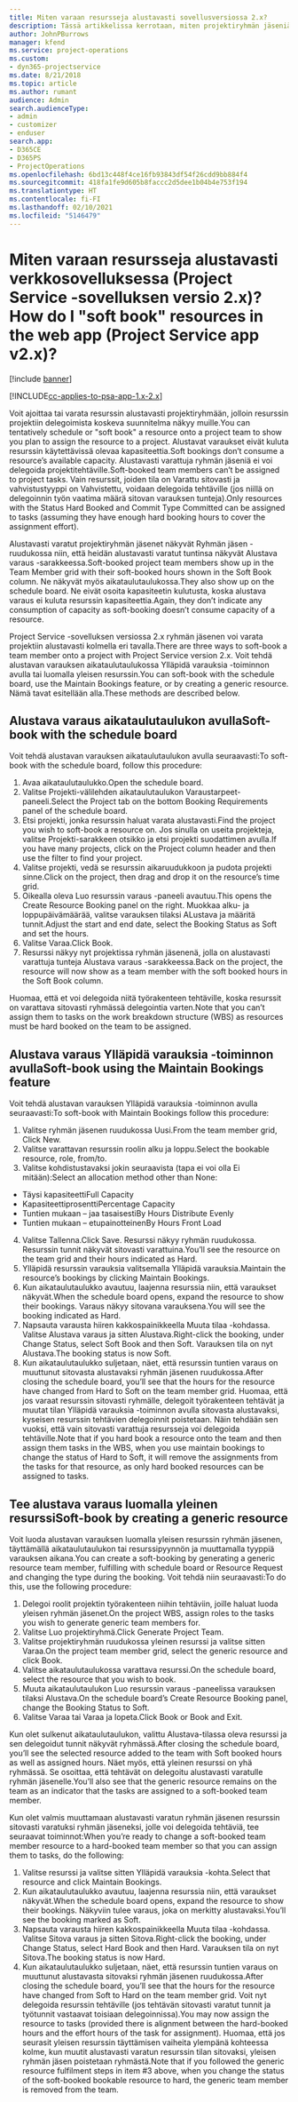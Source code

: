 ```yaml
---
title: Miten varaan resursseja alustavasti sovellusversiossa 2.x?
description: Tässä artikkelissa kerrotaan, miten projektiryhmän jäseniä varataan alustavasti Project Service -sovelluksessa.
author: JohnPBurrows
manager: kfend
ms.service: project-operations
ms.custom:
- dyn365-projectservice
ms.date: 8/21/2018
ms.topic: article
ms.author: rumant
audience: Admin
search.audienceType:
- admin
- customizer
- enduser
search.app:
- D365CE
- D365PS
- ProjectOperations
ms.openlocfilehash: 6bd13c448f4ce16fb93843df54f26cdd9bb884f4
ms.sourcegitcommit: 418fa1fe9d605b8faccc2d5dee1b04b4e753f194
ms.translationtype: HT
ms.contentlocale: fi-FI
ms.lasthandoff: 02/10/2021
ms.locfileid: "5146479"
---
```

# <a name="how-do-i-soft-book-resources-in-the-web-app-project-service-app-v2x"></a><span data-ttu-id="00fc5-103">Miten varaan resursseja alustavasti verkkosovelluksessa (Project Service -sovelluksen versio 2.x)?</span><span class="sxs-lookup"><span data-stu-id="00fc5-103">How do I "soft book" resources in the web app (Project Service app v2.x)?</span></span>

[!include [banner](../includes/psa-now-project-operations.md)]

[!INCLUDE[cc-applies-to-psa-app-1.x-2.x](../includes/cc-applies-to-psa-app-1x-2x.md)]

<span data-ttu-id="00fc5-104">Voit ajoittaa tai varata resurssin alustavasti projektiryhmään, jolloin resurssin projektiin delegoimista koskeva suunnitelma näkyy muille.</span><span class="sxs-lookup"><span data-stu-id="00fc5-104">You can tentatively schedule or "soft book" a resource onto a project team to show you plan to assign the resource to a project.</span></span> <span data-ttu-id="00fc5-105">Alustavat varaukset eivät kuluta resurssin käytettävissä olevaa kapasiteettia.</span><span class="sxs-lookup"><span data-stu-id="00fc5-105">Soft bookings don’t consume a resource’s available capacity.</span></span> <span data-ttu-id="00fc5-106">Alustavasti varattuja ryhmän jäseniä ei voi delegoida projektitehtäville.</span><span class="sxs-lookup"><span data-stu-id="00fc5-106">Soft-booked team members can’t be assigned to project tasks.</span></span> <span data-ttu-id="00fc5-107">Vain resurssit, joiden tila on Varattu sitovasti ja vahvistustyyppi on Vahvistettu, voidaan delegoida tehtäville (jos niillä on delegoinnin työn vaatima määrä sitovan varauksen tunteja).</span><span class="sxs-lookup"><span data-stu-id="00fc5-107">Only resources with the Status Hard Booked and Commit Type Committed can be assigned to tasks (assuming they have enough hard booking hours to cover the assignment effort).</span></span>

<span data-ttu-id="00fc5-108">Alustavasti varatut projektiryhmän jäsenet näkyvät Ryhmän jäsen -ruudukossa niin, että heidän alustavasti varatut tuntinsa näkyvät Alustava varaus -sarakkeessa.</span><span class="sxs-lookup"><span data-stu-id="00fc5-108">Soft-booked project team members show up in the Team Member grid with their soft-booked hours shown in the Soft Book column.</span></span> <span data-ttu-id="00fc5-109">Ne näkyvät myös aikataulutaulukossa.</span><span class="sxs-lookup"><span data-stu-id="00fc5-109">They also show up on the schedule board.</span></span> <span data-ttu-id="00fc5-110">Ne eivät osoita kapasiteetin kulutusta, koska alustava varaus ei kuluta resurssin kapasiteettia.</span><span class="sxs-lookup"><span data-stu-id="00fc5-110">Again, they don’t indicate any consumption of capacity as soft-booking doesn’t consume capacity of a resource.</span></span>

<span data-ttu-id="00fc5-111">Project Service -sovelluksen versiossa 2.x ryhmän jäsenen voi varata projektiin alustavasti kolmella eri tavalla.</span><span class="sxs-lookup"><span data-stu-id="00fc5-111">There are three ways to soft-book a team member onto a project with Project Service version 2.x.</span></span> <span data-ttu-id="00fc5-112">Voit tehdä alustavan varauksen aikataulutaulukossa Ylläpidä varauksia -toiminnon avulla tai luomalla yleisen resurssin.</span><span class="sxs-lookup"><span data-stu-id="00fc5-112">You can soft-book with the schedule board, use the Maintain Bookings feature, or by creating a generic resource.</span></span> <span data-ttu-id="00fc5-113">Nämä tavat esitellään alla.</span><span class="sxs-lookup"><span data-stu-id="00fc5-113">These methods are described below.</span></span>

## <a name="soft-book-with-the-schedule-board"></a><span data-ttu-id="00fc5-114">Alustava varaus aikataulutaulukon avulla</span><span class="sxs-lookup"><span data-stu-id="00fc5-114">Soft-book with the schedule board</span></span>

<span data-ttu-id="00fc5-115">Voit tehdä alustavan varauksen aikataulutaulukon avulla seuraavasti:</span><span class="sxs-lookup"><span data-stu-id="00fc5-115">To soft-book with the schedule board, follow this procedure:</span></span> 
1. <span data-ttu-id="00fc5-116">Avaa aikataulutaulukko.</span><span class="sxs-lookup"><span data-stu-id="00fc5-116">Open the schedule board.</span></span>
2. <span data-ttu-id="00fc5-117">Valitse Projekti-välilehden aikataulutaulukon Varaustarpeet-paneeli.</span><span class="sxs-lookup"><span data-stu-id="00fc5-117">Select the Project tab on the bottom Booking Requirements panel of the schedule board.</span></span>
3. <span data-ttu-id="00fc5-118">Etsi projekti, jonka resurssin haluat varata alustavasti.</span><span class="sxs-lookup"><span data-stu-id="00fc5-118">Find the project you wish to soft-book a resource on.</span></span> <span data-ttu-id="00fc5-119">Jos sinulla on useita projekteja, valitse Projekti-sarakkeen otsikko ja etsi projekti suodattimen avulla.</span><span class="sxs-lookup"><span data-stu-id="00fc5-119">If you have many projects, click on the Project column header and then use the filter to find your project.</span></span>
4. <span data-ttu-id="00fc5-120">Valitse projekti, vedä se resurssin aikaruudukkoon ja pudota projekti sinne.</span><span class="sxs-lookup"><span data-stu-id="00fc5-120">Click on the project, then drag and drop it on the resource’s time grid.</span></span>
5. <span data-ttu-id="00fc5-121">Oikealla oleva Luo resurssin varaus -paneeli avautuu.</span><span class="sxs-lookup"><span data-stu-id="00fc5-121">This opens the Create Resource Booking panel on the right.</span></span> <span data-ttu-id="00fc5-122">Muokkaa alku- ja loppupäivämäärää, valitse varauksen tilaksi ALustava ja määritä tunnit.</span><span class="sxs-lookup"><span data-stu-id="00fc5-122">Adjust the start and end date, select the Booking Status as Soft and set the hours.</span></span> 
6. <span data-ttu-id="00fc5-123">Valitse Varaa.</span><span class="sxs-lookup"><span data-stu-id="00fc5-123">Click Book.</span></span>
7. <span data-ttu-id="00fc5-124">Resurssi näkyy nyt projektissa ryhmän jäsenenä, jolla on alustavasti varattuja tunteja Alustava varaus -sarakkeessa.</span><span class="sxs-lookup"><span data-stu-id="00fc5-124">Back on the project, the resource will now show as a team member with the soft booked hours in the Soft Book column.</span></span>

<span data-ttu-id="00fc5-125">Huomaa, että et voi delegoida niitä työrakenteen tehtäville, koska resurssit on varattava sitovasti ryhmässä delegointia varten.</span><span class="sxs-lookup"><span data-stu-id="00fc5-125">Note that you can’t assign them to tasks on the work breakdown structure (WBS) as resources must be hard booked on the team to be assigned.</span></span>

## <a name="soft-book-using-the-maintain-bookings-feature"></a><span data-ttu-id="00fc5-126">Alustava varaus Ylläpidä varauksia -toiminnon avulla</span><span class="sxs-lookup"><span data-stu-id="00fc5-126">Soft-book using the Maintain Bookings feature</span></span>

<span data-ttu-id="00fc5-127">Voit tehdä alustavan varauksen Ylläpidä varauksia -toiminnon avulla seuraavasti:</span><span class="sxs-lookup"><span data-stu-id="00fc5-127">To soft-book with Maintain Bookings follow this procedure:</span></span>
1. <span data-ttu-id="00fc5-128">Valitse ryhmän jäsenen ruudukossa Uusi.</span><span class="sxs-lookup"><span data-stu-id="00fc5-128">From the team member grid, Click New.</span></span>
2. <span data-ttu-id="00fc5-129">Valitse varattavan resurssin roolin alku ja loppu.</span><span class="sxs-lookup"><span data-stu-id="00fc5-129">Select the bookable resource, role, from/to.</span></span>
3. <span data-ttu-id="00fc5-130">Valitse kohdistustavaksi jokin seuraavista (tapa ei voi olla Ei mitään):</span><span class="sxs-lookup"><span data-stu-id="00fc5-130">Select an allocation method other than None:</span></span>
- <span data-ttu-id="00fc5-131">Täysi kapasiteetti</span><span class="sxs-lookup"><span data-stu-id="00fc5-131">Full Capacity</span></span>
- <span data-ttu-id="00fc5-132">Kapasiteettiprosentti</span><span class="sxs-lookup"><span data-stu-id="00fc5-132">Percentage Capacity</span></span>
- <span data-ttu-id="00fc5-133">Tuntien mukaan – jaa tasaisesti</span><span class="sxs-lookup"><span data-stu-id="00fc5-133">By Hours Distribute Evenly</span></span>
- <span data-ttu-id="00fc5-134">Tuntien mukaan – etupainotteinen</span><span class="sxs-lookup"><span data-stu-id="00fc5-134">By Hours Front Load</span></span>
4. <span data-ttu-id="00fc5-135">Valitse Tallenna.</span><span class="sxs-lookup"><span data-stu-id="00fc5-135">Click Save.</span></span> <span data-ttu-id="00fc5-136">Resurssi näkyy ryhmän ruudukossa. Resurssin tunnit näkyvät sitovasti varattuina.</span><span class="sxs-lookup"><span data-stu-id="00fc5-136">You’ll see the resource on the team grid and their hours indicated as Hard.</span></span>
5. <span data-ttu-id="00fc5-137">Ylläpidä resurssin varauksia valitsemalla Ylläpidä varauksia.</span><span class="sxs-lookup"><span data-stu-id="00fc5-137">Maintain the resource’s bookings by clicking Maintain Bookings.</span></span>
6. <span data-ttu-id="00fc5-138">Kun aikataulutaulukko avautuu, laajenna resurssia niin, että varaukset näkyvät.</span><span class="sxs-lookup"><span data-stu-id="00fc5-138">When the schedule board opens, expand the resource to show their bookings.</span></span> <span data-ttu-id="00fc5-139">Varaus näkyy sitovana varauksena.</span><span class="sxs-lookup"><span data-stu-id="00fc5-139">You will see the booking indicated as Hard.</span></span>
7. <span data-ttu-id="00fc5-140">Napsauta varausta hiiren kakkospainikkeella Muuta tilaa -kohdassa. Valitse Alustava varaus ja sitten Alustava.</span><span class="sxs-lookup"><span data-stu-id="00fc5-140">Right-click the booking, under Change Status, select Soft Book and then Soft.</span></span> <span data-ttu-id="00fc5-141">Varauksen tila on nyt Alustava.</span><span class="sxs-lookup"><span data-stu-id="00fc5-141">The booking status is now Soft.</span></span>
8. <span data-ttu-id="00fc5-142">Kun aikataulutaulukko suljetaan, näet, että resurssin tuntien varaus on muuttunut sitovasta alustavaksi ryhmän jäsenen ruudukossa.</span><span class="sxs-lookup"><span data-stu-id="00fc5-142">After closing the schedule board, you’ll see that the hours for the resource have changed from Hard to Soft on the team member grid.</span></span>
<span data-ttu-id="00fc5-143">Huomaa, että jos varaat resurssin sitovasti ryhmälle, delegoit työrakenteen tehtävät ja muutat tilan Ylläpidä varauksia -toiminnon avulla sitovasta alustavaksi, kyseisen resurssin tehtävien delegoinnit poistetaan. Näin tehdään sen vuoksi, että vain sitovasti varattuja resursseja voi delegoida tehtäville.</span><span class="sxs-lookup"><span data-stu-id="00fc5-143">Note that if you hard book a resource onto the team and then assign them tasks in the WBS, when you use maintain bookings to change the status of Hard to Soft, it will remove the assignments from the tasks for that resource, as only hard booked resources can be assigned to tasks.</span></span>

## <a name="soft-book-by-creating-a-generic-resource"></a><span data-ttu-id="00fc5-144">Tee alustava varaus luomalla yleinen resurssi</span><span class="sxs-lookup"><span data-stu-id="00fc5-144">Soft-book by creating a generic resource</span></span>

<span data-ttu-id="00fc5-145">Voit luoda alustavan varauksen luomalla yleisen resurssin ryhmän jäsenen, täyttämällä aikataulutaulukon tai resurssipyynnön ja muuttamalla tyyppiä varauksen aikana.</span><span class="sxs-lookup"><span data-stu-id="00fc5-145">You can create a soft-booking by generating a generic resource team member, fulfilling with schedule board or Resource Request and changing the type during the booking.</span></span>
<span data-ttu-id="00fc5-146">Voit tehdä niin seuraavasti:</span><span class="sxs-lookup"><span data-stu-id="00fc5-146">To do this, use the following procedure:</span></span>

1. <span data-ttu-id="00fc5-147">Delegoi roolit projektin työrakenteen niihin tehtäviin, joille haluat luoda yleisen ryhmän jäsenet.</span><span class="sxs-lookup"><span data-stu-id="00fc5-147">On the project WBS, assign roles to the tasks you wish to generate generic team members for.</span></span>
2. <span data-ttu-id="00fc5-148">Valitse Luo projektiryhmä.</span><span class="sxs-lookup"><span data-stu-id="00fc5-148">Click Generate Project Team.</span></span>
3. <span data-ttu-id="00fc5-149">Valitse projektiryhmän ruudukossa yleinen resurssi ja valitse sitten Varaa.</span><span class="sxs-lookup"><span data-stu-id="00fc5-149">On the project team member grid, select the generic resource and click Book.</span></span>
4. <span data-ttu-id="00fc5-150">Valitse aikataulutaulukossa varattava resurssi.</span><span class="sxs-lookup"><span data-stu-id="00fc5-150">On the schedule board, select the resource that you wish to book.</span></span>
5. <span data-ttu-id="00fc5-151">Muuta aikataulutaulukon Luo resurssin varaus -paneelissa varauksen tilaksi Alustava.</span><span class="sxs-lookup"><span data-stu-id="00fc5-151">On the schedule board’s Create Resource Booking panel, change the Booking Status to Soft.</span></span>
6. <span data-ttu-id="00fc5-152">Valitse Varaa tai Varaa ja lopeta.</span><span class="sxs-lookup"><span data-stu-id="00fc5-152">Click Book or Book and Exit.</span></span>

<span data-ttu-id="00fc5-153">Kun olet sulkenut aikataulutaulukon, valittu Alustava-tilassa oleva resurssi ja sen delegoidut tunnit näkyvät ryhmässä.</span><span class="sxs-lookup"><span data-stu-id="00fc5-153">After closing the schedule board, you’ll see the selected resource added to the team with Soft booked hours as well as assigned hours.</span></span> <span data-ttu-id="00fc5-154">Näet myös, että yleinen resurssi on yhä ryhmässä. Se osoittaa, että tehtävät on delegoitu alustavasti varatulle ryhmän jäsenelle.</span><span class="sxs-lookup"><span data-stu-id="00fc5-154">You’ll also see that the generic resource remains on the team as an indicator that the tasks are assigned to a soft-booked team member.</span></span>

<span data-ttu-id="00fc5-155">Kun olet valmis muuttamaan alustavasti varatun ryhmän jäsenen resurssin sitovasti varatuksi ryhmän jäseneksi, jolle voi delegoida tehtäviä, tee seuraavat toiminnot:</span><span class="sxs-lookup"><span data-stu-id="00fc5-155">When you’re ready to change a soft-booked team member resource to a hard-booked team member so that you can assign them to tasks, do the following:</span></span>

1. <span data-ttu-id="00fc5-156">Valitse resurssi ja valitse sitten Ylläpidä varauksia -kohta.</span><span class="sxs-lookup"><span data-stu-id="00fc5-156">Select that resource and click Maintain Bookings.</span></span>
2. <span data-ttu-id="00fc5-157">Kun aikataulutaulukko avautuu, laajenna resurssia niin, että varaukset näkyvät.</span><span class="sxs-lookup"><span data-stu-id="00fc5-157">When the schedule board opens, expand the resource to show their bookings.</span></span> <span data-ttu-id="00fc5-158">Näkyviin tulee varaus, joka on merkitty alustavaksi.</span><span class="sxs-lookup"><span data-stu-id="00fc5-158">You’ll see the booking marked as Soft.</span></span>
3. <span data-ttu-id="00fc5-159">Napsauta varausta hiiren kakkospainikkeella Muuta tilaa -kohdassa. Valitse Sitova varaus ja sitten Sitova.</span><span class="sxs-lookup"><span data-stu-id="00fc5-159">Right-click the booking, under Change Status, select Hard Book and then Hard.</span></span> <span data-ttu-id="00fc5-160">Varauksen tila on nyt Sitova.</span><span class="sxs-lookup"><span data-stu-id="00fc5-160">The booking status is now Hard.</span></span>
4. <span data-ttu-id="00fc5-161">Kun aikataulutaulukko suljetaan, näet, että resurssin tuntien varaus on muuttunut alustavasta sitovaksi ryhmän jäsenen ruudukossa.</span><span class="sxs-lookup"><span data-stu-id="00fc5-161">After closing the schedule board, you’ll see that the hours for the resource have changed from Soft to Hard on the team member grid.</span></span> <span data-ttu-id="00fc5-162">Voit nyt delegoida resurssin tehtäville (jos tehtävän sitovasti varatut tunnit ja työtunnit vastaavat toisiaan delegoinnissa).</span><span class="sxs-lookup"><span data-stu-id="00fc5-162">You may now assign the resource to tasks (provided there is alignment between the hard-booked hours and the effort hours of the task for assignment).</span></span> <span data-ttu-id="00fc5-163">Huomaa, että jos seurasit yleisen resurssin täyttämisen vaiheita ylempänä kohteessa kolme, kun muutit alustavasti varatun resurssin tilan sitovaksi, yleisen ryhmän jäsen poistetaan ryhmästä.</span><span class="sxs-lookup"><span data-stu-id="00fc5-163">Note that if you followed the generic resource fulfilment steps in item #3 above, when you change the status of the soft-booked bookable resource to hard, the generic team member is removed from the team.</span></span>
